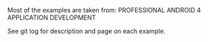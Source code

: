 Most of the examples are taken from:
PROFESSIONAL ANDROID 4 APPLICATION DEVELOPMENT

See git log for description and page on each example.

